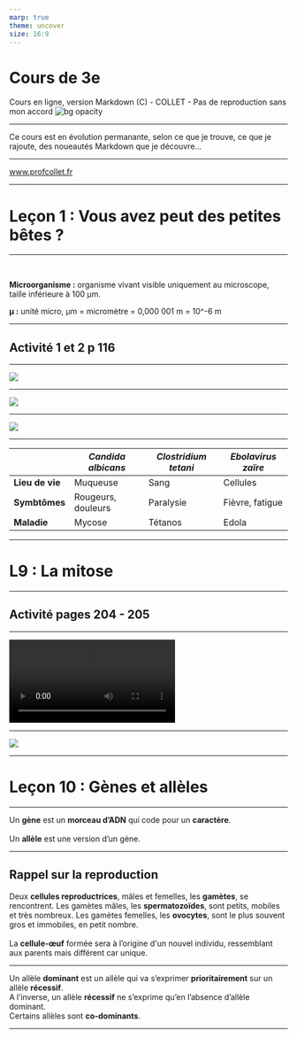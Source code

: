 ```yaml
---
marp: true
theme: uncover
size: 16:9
---
```

<!-- paginate: true -->
# Cours de 3e

Cours en ligne, version Markdown
(C) - COLLET - Pas de reproduction sans mon accord
![bg opacity](Ressources/Photos/You-dont-typically-see-this-part-of-earth.jpg)


---

Ce cours est en évolution permanante, selon ce que je trouve, ce que je rajoute, des noueautés Markdown que je découvre... 

---

www.profcollet.fr
 
---

# Leçon 1 : Vous avez peut des petites bêtes ? 

---
 

**Microorganisme :** organisme vivant visible uniquement au microscope, taille inférieure à 100 µm.

**µ :** unité micro, µm = micromètre = 0,000 001 m =  10^-6 m


---
## Activité 1 et 2 p 116

---

![](Ressources/Photos/d1p116.png)
  

---
    

![](Ressources/Photos/d2p116.png)


---


![](Ressources/Photos/d3p116.png)  


---
   
     

|    |  *Candida albicans* | *Clostridium tetani*   |   *Ebolavirus zaïre* |
|----|----|----|----|
|  **Lieu de vie**  |  Muqueuse  | Sang   |  Cellules  |
|  **Symbtômes**  |  Rougeurs, douleurs  |  Paralysie  |  Fièvre, fatigue  |
|  **Maladie**  |  Mycose  |   Tétanos |  Edola  |

---

# L9 : La mitose

---
## Activité pages 204 - 205

---


<video src="/Ressources/Vidéos/mitose.mp4">
</video>

---


![](Ressources/Photos/mitose.jpg)  


  
---

# Leçon 10 : Gènes et allèles

---


Un **gène** est un **morceau d’ADN** qui code pour un **caractère**. <br> <br> Un **allèle** est une version d’un gène.
   

---

## Rappel sur la reproduction

Deux **cellules reproductrices**, mâles et femelles, les **gamètes**, se rencontrent. Les gamètes mâles, les **spermatozoïdes**, sont petits, mobiles et très nombreux.  Les gamètes femelles, les **ovocytes**, sont le plus souvent gros et immobiles, en petit nombre. <br> <br>La **cellule-œuf** formée sera à l’origine d'un nouvel individu, ressemblant aux parents mais différent car unique.

---


Un allèle **dominant** est un allèle qui va s’exprimer **prioritairement** sur un allèle **récessif**. <br> A l’inverse, un allèle **récessif** ne s’exprime qu’en l’absence d’allèle dominant. <br> Certains allèles sont **co-dominants**. 


---





  
